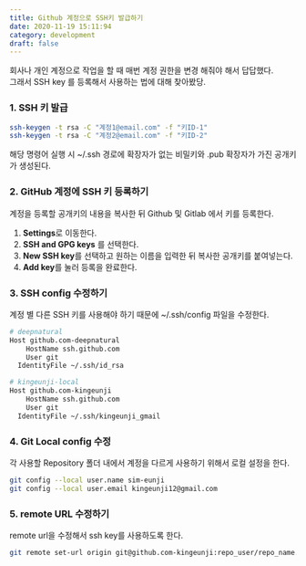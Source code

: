 ```yaml
---
title: Github 계정으로 SSH키 발급하기
date: 2020-11-19 15:11:94
category: development
draft: false
---
```


회사나 개인 계정으로 작업을 할 때 매번 계정 권한을 변경 해줘야 해서 답답했다.  
그래서 SSH key 를 등록해서 사용하는 법에 대해 찾아봤당.

### 1. SSH 키 발급

```bash
ssh-keygen -t rsa -C "계정1@email.com" -f "키ID-1"
ssh-keygen -t rsa -C "계정2@email.com" -f "키ID-2"
```

해당 명령어 실행 시 ~/.ssh 경로에 확장자가 없는 비밀키와 .pub 확장자가 가진 공개키가 생성된다.

### 2. GitHub 계정에 SSH 키 등록하기

계정을 등록할 공개키의 내용을 복사한 뒤 Github 및 Gitlab 에서 키를 등록한다.

1. **Settings**로 이동한다.
2. **SSH and GPG keys** 를 선택한다.
3. **New SSH key**를 선택하고 원하는 이름을 입력한 뒤 복사한 공개키를 붙여넣는다.
4. **Add key**를 눌러 등록을 완료한다.

### 3. SSH config 수정하기

계정 별 다른 SSH 키를 사용해야 하기 때문에 ~/.ssh/config 파일을 수정한다.

```bash
# deepnatural
Host github.com-deepnatural
	HostName ssh.github.com
	User git
  IdentityFile ~/.ssh/id_rsa

# kingeunji-local
Host github.com-kingeunji
	HostName ssh.github.com
	User git
  IdentityFile ~/.ssh/kingeunji_gmail
```

### 4. Git Local config 수정

각 사용할 Repository 폴더 내에서 계정을 다르게 사용하기 위해서 로컬 설정을 한다.

```bash
git config --local user.name sim-eunji
git config --local user.email kingeunji12@gmail.com
```

### 5. remote URL 수정하기

remote url을 수정해서 ssh key를 사용하도록 한다.

```bash
git remote set-url origin git@github.com-kingeunji:repo_user/repo_name.git
```
